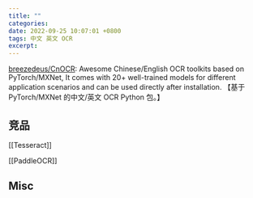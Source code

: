 ```yaml
---
title: ""
categories: 
date: 2022-09-25 10:07:01 +0800
tags: 中文 英文 OCR
excerpt: 
---
```



[breezedeus/CnOCR](https://github.com/breezedeus/cnocr): Awesome Chinese/English OCR toolkits based on PyTorch/MXNet, It comes with 20+ well-trained models for different application scenarios and can be used directly after installation. 【基于 PyTorch/MXNet 的中文/英文 OCR Python 包。】



## 竞品

[[Tesseract]]

[[PaddleOCR]]

## Misc



